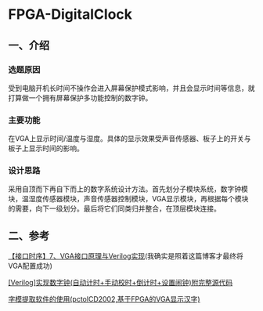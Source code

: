 # FPGA-DigitalClock

## 一、介绍

### 选题原因

受到电脑开机长时间不操作会进入屏幕保护模式影响，并且会显示时间等信息，就打算做一个拥有屏幕保护多功能控制的数字钟。

### 主要功能

在VGA上显示时间/温度与湿度。具体的显示效果受声音传感器、板子上的开关与板子上显示时间的影响。

### 设计思路

采用自顶而下再自下而上的数字系统设计方法。首先划分子模块系统，数字钟模块，温湿度传感器模块，声音传感器控制模块，VGA显示模块，再根据每个模块的需要，向下一级划分。最后将它们同类归并整合，在顶层模块连接。

## 二、参考

[【接口时序】7、VGA接口原理与Verilog实现](https://www.cnblogs.com/liujinggang/p/9690504.html)(我确实是照着这篇博客才最终将VGA配置成功)

[[Verilog]实现数字钟(自动计时+手动校时+倒计时+设置闹钟)附完整源代码](https://blog.csdn.net/qq_41683065/article/details/94645628)

[字模提取软件的使用(pctolCD2002,基于FPGA的VGA显示汉字)](https://blog.csdn.net/cchulu/article/details/74923526)

